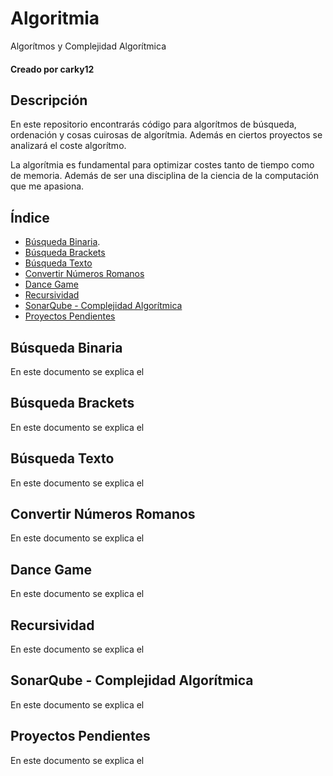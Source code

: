 # Algoritmia
Algorítmos y Complejidad Algorítmica

#### Creado por carky12

## Descripción

En este repositorio encontrarás código para algorítmos de búsqueda, ordenación y cosas cuirosas de algorítmia.
Además en ciertos proyectos se analizará el coste algorítmo.

La algorítmia es fundamental para optimizar costes tanto de tiempo como de memoria. Además de ser una disciplina
de la ciencia de la computación que me apasiona.

## Índice

- [Búsqueda Binaria](#búsqueda-binaria).
- [Búsqueda Brackets](#búsqueda-brackets)
- [Búsqueda Texto](#búsqueda-texto)
- [Convertir Números Romanos](#convertir-números-romanos)
- [Dance Game](#dance-game)
- [Recursividad](#recursividad)
- [SonarQube - Complejidad Algorítmica](#sonarqube-complejidad-algorítmica)
- [Proyectos Pendientes](#proyectos-pendientes)

## Búsqueda Binaria

En este documento se explica el 

## Búsqueda Brackets

En este documento se explica el 

## Búsqueda Texto

En este documento se explica el 

## Convertir Números Romanos

En este documento se explica el 

## Dance Game

En este documento se explica el 

## Recursividad

En este documento se explica el 

## SonarQube - Complejidad Algorítmica

En este documento se explica el 

## Proyectos Pendientes

En este documento se explica el 

